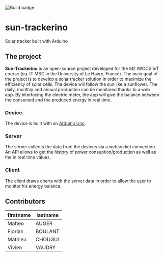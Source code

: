 ![Build badge](https://api.travis-ci.org/matteoauger/sun-trackerino.svg?branch=master)

# sun-trackerino 

Solar tracker built with Arduino

## The project

**Sun-Trackerino** is an open-source project developed for the M2 IWOCS IoT course (eq. IT MSC in the University of Le Havre, France).
The main goal of the project is to develop a solar tracker solution in order to maximize the efficiency of solar cells. The device will follow the sun like a sunflower.
The daily, monthly and annual production can be monitored thanks to a web app. By interfacing the electric meter, the app will
give the balance between the consumed and the produced energy in real time.

### Device

The device is built with an [Arduino Uno](https://store.arduino.cc/arduino-uno-rev3).

### Server

The server collects the data from the devices via a websocket connection. An API allows to get the history of power consuption/production as well as the in real time values. 

### Client

The client draws charts with the server data in order to allow the user to monitor his energy balance.

## Contributors

firstname | lastname 
----------|----------
Matteo    | AUGER    
Florian   | BOULANT  
Mathieu   | CHOUGUI  
Vivien    | VAUDRY   

